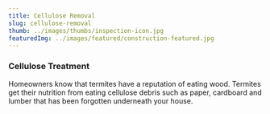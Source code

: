 ```yaml
---
title: Cellulose Removal
slug: cellulose-removal
thumb: ../images/thumbs/inspection-icon.jpg
featuredImg: ../images/featured/construction-featured.jpg
---
```


### Cellulose Treatment

Homeowners know that termites have a reputation of eating wood. Termites get their nutrition from eating cellulose debris such as paper, cardboard and lumber that has been forgotten underneath your house.